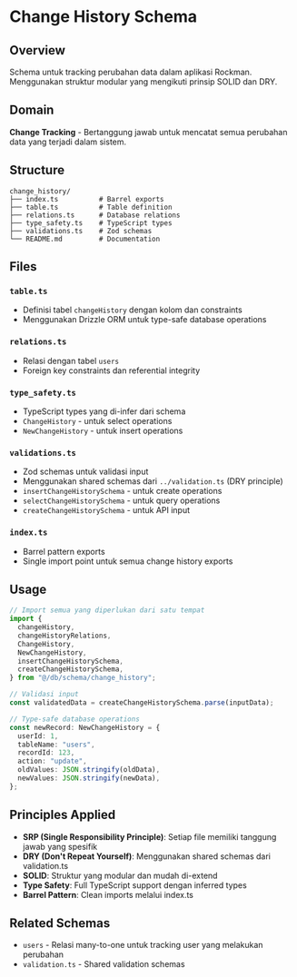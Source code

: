 # Change History Schema

## Overview

Schema untuk tracking perubahan data dalam aplikasi Rockman. Menggunakan struktur modular yang mengikuti prinsip SOLID dan DRY.

## Domain

**Change Tracking** - Bertanggung jawab untuk mencatat semua perubahan data yang terjadi dalam sistem.

## Structure

```
change_history/
├── index.ts          # Barrel exports
├── table.ts          # Table definition
├── relations.ts      # Database relations
├── type_safety.ts    # TypeScript types
├── validations.ts    # Zod schemas
└── README.md         # Documentation
```

## Files

### `table.ts`
- Definisi tabel `changeHistory` dengan kolom dan constraints
- Menggunakan Drizzle ORM untuk type-safe database operations

### `relations.ts`
- Relasi dengan tabel `users`
- Foreign key constraints dan referential integrity

### `type_safety.ts`
- TypeScript types yang di-infer dari schema
- `ChangeHistory` - untuk select operations
- `NewChangeHistory` - untuk insert operations

### `validations.ts`
- Zod schemas untuk validasi input
- Menggunakan shared schemas dari `../validation.ts` (DRY principle)
- `insertChangeHistorySchema` - untuk create operations
- `selectChangeHistorySchema` - untuk query operations
- `createChangeHistorySchema` - untuk API input

### `index.ts`
- Barrel pattern exports
- Single import point untuk semua change history exports

## Usage

```typescript
// Import semua yang diperlukan dari satu tempat
import {
  changeHistory,
  changeHistoryRelations,
  ChangeHistory,
  NewChangeHistory,
  insertChangeHistorySchema,
  createChangeHistorySchema,
} from "@/db/schema/change_history";

// Validasi input
const validatedData = createChangeHistorySchema.parse(inputData);

// Type-safe database operations
const newRecord: NewChangeHistory = {
  userId: 1,
  tableName: "users",
  recordId: 123,
  action: "update",
  oldValues: JSON.stringify(oldData),
  newValues: JSON.stringify(newData),
};
```

## Principles Applied

- **SRP (Single Responsibility Principle)**: Setiap file memiliki tanggung jawab yang spesifik
- **DRY (Don't Repeat Yourself)**: Menggunakan shared schemas dari validation.ts
- **SOLID**: Struktur yang modular dan mudah di-extend
- **Type Safety**: Full TypeScript support dengan inferred types
- **Barrel Pattern**: Clean imports melalui index.ts

## Related Schemas

- `users` - Relasi many-to-one untuk tracking user yang melakukan perubahan
- `validation.ts` - Shared validation schemas
